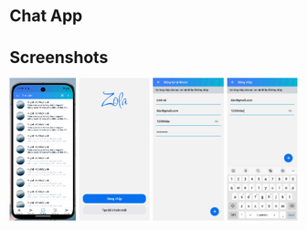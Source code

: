 # Chat App

# Screenshots


<div style="display: flex; justify-content: start; gap:6px;">
     <img src="./docs/image.png" height="250px">
     <img src="./docs/1.jpg" height="250px">
     <img src="./docs/2.jpg" height="250px">
     <img src="./docs/3.jpg" height="250px">

</div>